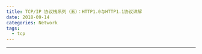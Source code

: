 ```yaml
---
title: TCP/IP 协议栈系列（五）：HTTP1.0与HTTP1.1协议详解
date: 2018-09-14 
categories: Network
tags:
  - tcp
---
```

----------------------------------